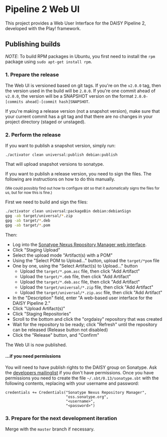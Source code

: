 <!-- [![Build Status](https://travis-ci.org/daisy/pipeline-webui.png?branch=master)](https://travis-ci.org/daisy/pipeline-webui) -->

# Pipeline 2 Web UI

This project provides a Web User Interface for the DAISY Pipeline 2, developed with the Play! framework.

## Publishing builds

*NOTE*: To build RPM packages in Ubuntu, you first need to install the `rpm` package using `sudo apt-get install rpm`.

### 1. Prepare the release

The Web UI is versioned based on git tags. If you're on the `v2.0.0` tag,
then the version used in the build will be `2.0.0`. If you're one commit
ahead of `v2.0.0`, the version will be a SNAPSHOT version on the format
`2.0.0-[commits ahead]-[commit hash]SNAPSHOT`.

If you're making a release version (not a snapshot version),
make sure that your current commit has a git tag and that
there are no changes in your project directory (staged or unstaged).

### 2. Perform the release

If you want to publish a snapshot version, simply run:

```
./activator clean universal:publish debian:publish
```

That will upload snapshot versions to sonatype.

If you want to publish a release version, you need to sign the files.
The following are instructions on how to do this manually.

<small>(We could possibly find out how to configure sbt so that it
automatically signs the files for us, but for now this is fine.)</small>

First we need to build and sign the files:

```bash
./activator clean universal:packageBin debian:debianSign
gpg -ab target/universal/*.zip
gpg -ab target/*.deb
gpg -ab target/*.pom
```

Then:

- Log into the [Sonatype Nexus Repository Manager web interface](https://oss.sonatype.org/#stagingRepositories).
- Click "Staging Upload"
- Select the upload mode "Artifact(s) with a POM"
- Using the "Select POM to Upload..." button, upload the `target/*pom` file
- One by one, using the "Select Artifact(s) to Upload..." button
  - Upload the `target/*.pom.asc` file, then click "Add Artifact"
  - Upload the `target/*.deb` file, then click "Add Artifact"
  - Upload the `target/*.deb.asc` file, then click "Add Artifact"
  - Upload the `target/universal/*.zip` file, then click "Add Artifact"
  - Upload the `target/universal/*.zip.asc` file, then click "Add Artifact"
- In the "Description" field, enter "A web-based user interface for the DAISY Pipeline 2."
- Click "Upload Artifact(s)"
- Click "Staging Repositories"
- Scroll to the bottom and click the "orgdaisy" repository that was created
- Wait for the repository to be ready; click "Refresh" until the repository can be released (Release button not disabled)
- Click the "Release" button, and "Confirm"

The Web UI is now published.

#### ...if you need permissions

You will need to have publish rights to the DAISY group on Sonatype.
Ask the [developers mailinglist](https://groups.google.com/forum/#!forum/daisy-pipeline-dev) if you don't have permissions.
Once you have permissions you need to create the file `~/.sbt/0.13/sonatype.sbt` with the following contents,
replacing with your username and password:

```
credentials += Credentials("Sonatype Nexus Repository Manager",
                           "oss.sonatype.org",
                           "<username>",
                           "<password>")
```

### 3. Prepare for the next development iteration

Merge with the `master` branch if necessary.
